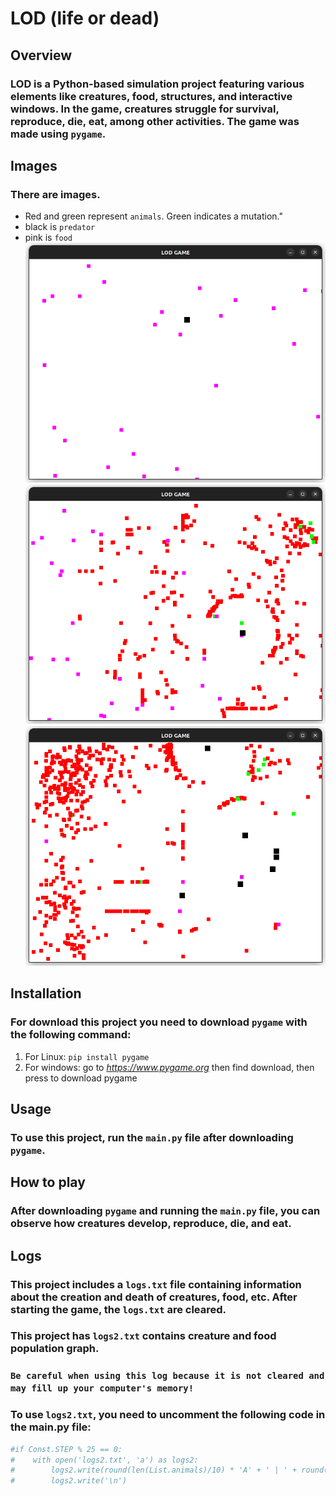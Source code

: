 # LOD (life or dead)


## Overview

### LOD is a Python-based simulation project featuring various elements like creatures, food, structures, and interactive windows. In the game, creatures struggle for survival, reproduce, die, eat, among other activities. The game was made using `pygame`.


## Images
### There are images.
- Red and green represent `animals`. Green indicates a mutation."
- black is `predator`
- pink is `food`
![](/_images/github_image1.png)
![](/_images/github_image2.png)
![](/_images/github_image3.png)


## Installation

### For download this project you need to download `pygame` with the following command:
1. For Linux: `pip install pygame`
2. For windows: go to *https://www.pygame.org* then find download, then press to download pygame


## Usage

### To use this project, run the `main.py` file after downloading `pygame`.


## How to play

### After downloading `pygame` and running the `main.py` file, you can observe how creatures develop, reproduce, die, and eat.


## Logs

### This project includes a `logs.txt` file containing information about the creation and death of creatures, food, etc. After starting the game, the `logs.txt` are cleared.
### This project has `logs2.txt` contains creature and food population graph.
### `Be careful when using this log because it is not cleared and may fill up your computer's memory!`
### To use `logs2.txt`, you need to uncomment the following code in the main.py file:
```py
#if Const.STEP % 25 == 0:
#    with open('logs2.txt', 'a') as logs2:
#        logs2.write(round(len(List.animals)/10) * 'A' + ' | ' + round(len(List.predators)/10) * 'P' + ' | ' + round(len(List.foods)/10) * 'F')
#        logs2.write('\n')
```
